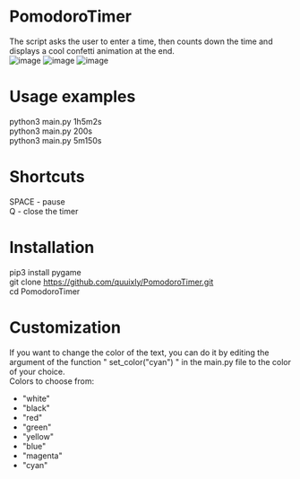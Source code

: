 # PomodoroTimer
The script asks the user to enter a time, then counts down the time and displays a cool confetti animation at the end.    
![image](https://github.com/quuixly/PomodoroTimer/assets/121305329/2c58024b-0d24-4422-b54c-58acd46b07fb)
![image](https://github.com/quuixly/PomodoroTimer/assets/121305329/321a178a-e95c-47ac-9bc8-a1f5d759268c)
![image](https://github.com/quuixly/PomodoroTimer/assets/121305329/2efa5660-b493-4c4b-b3b0-140bad7b447d)
# Usage examples
python3 main.py 1h5m2s    
python3 main.py 200s    
python3 main.py 5m150s    
# Shortcuts
SPACE - pause    
Q - close the timer    
# Installation
pip3 install pygame    
git clone https://github.com/quuixly/PomodoroTimer.git    
cd PomodoroTimer    
# Customization
If you want to change the color of the text, you can do it by editing the argument of the function " set_color("cyan") " in the main.py file to the color of your choice.    
Colors to choose from:    
- "white"    
- "black"
- "red"
- "green"
- "yellow"
- "blue"
- "magenta"
- "cyan"
